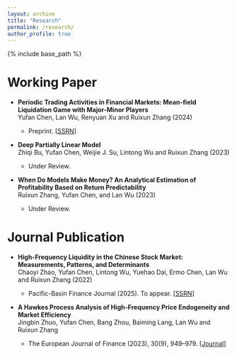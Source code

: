 ```yaml
---
layout: archive
title: "Research"
permalink: /research/
author_profile: true
---
```


{% include base_path %}

Working Paper
==========================
* **Periodic Trading Activities in Financial Markets: Mean-field Liquidation Game with Major-Minor Players** <br> Yufan Chen, Lan Wu, Renyuan Xu and Ruixun Zhang (2024)
  * Preprint. [[SSRN](https://papers.ssrn.com/sol3/papers.cfm?abstract_id=4929201)]

* **Deep Partially Linear Model** <br> Zhiqi Bu, Yufan Chen, Weijie J. Su, Lintong Wu and Ruixun Zhang (2023)
  * Under Review. 

* **When Do Models Make Money? An Analytical Estimation of Profitability Based on Return Predictability** <br> Ruixun Zhang, Yufan Chen, and Lan Wu (2023)
  * Under Review. 


Journal Publication
==========================
* **High-Frequency Liquidity in the Chinese Stock Market: Measurements, Patterns, and Determinants** <br> Chaoyi Zhao, Yufan Chen, Lintong Wu, Yuehao Dai, Ermo Chen, Lan Wu and Ruixun Zhang (2022)
  * Pacific-Basin Finance Journal (2025). To appear. [[SSRN](https://papers.ssrn.com/sol3/papers.cfm?abstract_id=4191675)] 

* **A Hawkes Process Analysis of High-Frequency Price Endogeneity and Market Efficiency** <br> Jingbin Zhuo, Yufan Chen, Bang Zhou, Baiming Lang, Lan Wu and Ruixun Zhang
  * The European Journal of Finance (2023), 30(9), 949–979. [[Journal](https://doi.org/10.1080/1351847X.2023.2251531)]
